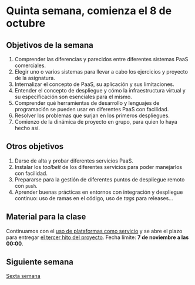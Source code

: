 # Quinta semana, comienza el 8 de octubre

## Objetivos de la semana

1. Comprender las diferencias y parecidos entre diferentes sistemas PaaS comerciales.
2. Elegir uno o varios sistemas para llevar a cabo los ejercicios y proyecto de la asignatura.
3. Internalizar el concepto de PaaS, su aplicación y sus limitaciones.
3. Entender el concepto de despliegue y cómo la infraestructura
   virtual y su especificación son esenciales para el mismo.
4. Comprender qué herramientas de desarrollo y lenguajes de programación 
  se pueden usar en diferentes PaaS con facilidad.
3. Resolver los problemas que surjan en los primeros despliegues.
5. Comienzo de la dinámica de proyecto en grupo, para quien lo haya
   hecho así.

## Otros objetivos

1. Darse de alta y probar diferentes servicios PaaS.
2. Instalar los *toolbelt* de los diferentes servicios para poder manejarlos con facilidad.
3. Prepararse para la gestión de diferentes puntos de despliegue remoto con `push`.
4. Aprender buenas prácticas en entornos con integración y despliegue
   continuo: uso de ramas en el código, uso de *tags* para
   releases...

## Material para la clase

Continuamos con el
[uso de plataformas como servicio](http://jj.github.io/IV/documentos/temas/PaaS) y se abre el plazo para entregar [el tercer hito del proyecto](https://jj.github.io/IV/documentos/proyecto/3.PaaS). Fecha límite: **7 de noviembre a las 00:00**.

## Siguiente semana

[Sexta semana](semana-06.md)
